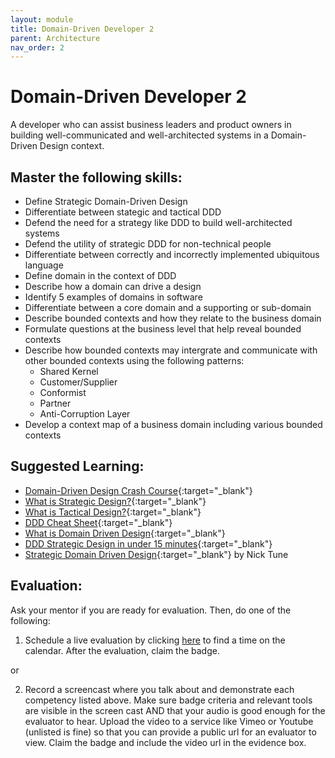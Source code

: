 ```yaml
---
layout: module
title: Domain-Driven Developer 2
parent: Architecture
nav_order: 2
---
```

# Domain-Driven Developer 2

A developer who can assist business leaders and product owners in building well-communicated and well-architected systems in a Domain-Driven Design context.

## Master the following skills:

- Define Strategic Domain-Driven Design
- Differentiate between stategic and tactical DDD
- Defend the need for a strategy like DDD to build well-architected systems
- Defend the utility of strategic DDD for non-technical people
- Differentiate between correctly and incorrectly implemented ubiquitous language
- Define domain in the context of DDD
- Describe how a domain can drive a design
- Identify 5 examples of domains in software
- Differentiate between a core domain and a supporting or sub-domain
- Describe bounded contexts and how they relate to the business domain
- Formulate questions at the business level that help reveal bounded contexts
- Describe how bounded contexts may intergrate and communicate with other bounded contexts using the following patterns:
  - Shared Kernel
  - Customer/Supplier
  - Conformist
  - Partner
  - Anti-Corruption Layer
- Develop a context map of a business domain including various bounded contexts

## Suggested Learning:

- [Domain-Driven Design Crash Course](https://vaadin.com/learn/tutorials/ddd){:target="\_blank"}
- [What is Strategic Design?](https://thedomaindrivendesign.io/what-is-strategic-design/){:target="\_blank"}
- [What is Tactical Design?](https://thedomaindrivendesign.io/what-is-tactical-design/){:target="\_blank"}
- [DDD Cheat Sheet](https://hackernoon.com/my-ddd-cheat-sheet-ue2n30g5){:target="\_blank"}
- [What is Domain Driven Design](https://www.youtube.com/watch?v=NNFJREcalc0&list=PLZBNtT95PIW3BPNYF5pYOi4MJjg_boXCG&index=2){:target="\_blank"}
- [DDD Strategic Design in under 15 minutes](https://www.youtube.com/watch?v=Evers5npkmE&list=PLZBNtT95PIW3BPNYF5pYOi4MJjg_boXCG&index=3){:target="\_blank"}
- [Strategic Domain Driven Design](https://www.infoq.com/presentations/strategic-ddd/){:target="\_blank"} by Nick Tune

## Evaluation:

Ask your mentor if you are ready for evaluation. Then, do one of the following:

1. Schedule a live evaluation by clicking [here](https://api.logro.io/widget/appointment/codex-evals/badge-level-7) to find a time on the calendar. After the evaluation, claim the badge.

or

2. Record a screencast where you talk about and demonstrate each competency listed above. Make sure badge criteria and relevant tools are visible in the screen cast AND that your audio is good enough for the evaluator to hear. Upload the video to a service like Vimeo or Youtube (unlisted is fine) so that you can provide a public url for an evaluator to view. Claim the badge and include the video url in the evidence box.
